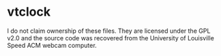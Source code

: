 # vtclock

I do not claim ownership of these files. They are licensed under the GPL v2.0 and the source code was recovered from the University of Louisville Speed ACM webcam computer.
